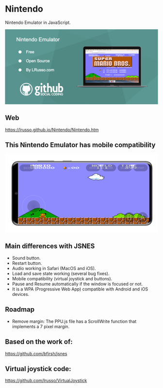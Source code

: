 # Nintendo

Nintendo Emulator in JavaScript.

![alt screenshot](https://raw.githubusercontent.com/lrusso/Nintendo/master/Nintendo1.png)

## Web

https://lrusso.github.io/Nintendo/Nintendo.htm

## This Nintendo Emulator has mobile compatibility

![alt screenshot](https://raw.githubusercontent.com/lrusso/Nintendo/master/Nintendo2.png)

## Main differences with JSNES

* Sound button.
* Restart button.
* Audio working in Safari (MacOS and iOS).
* Load and save state working (several bug fixes).
* Mobile compatibility (virtual joystick and buttons).
* Pause and Resume automatically if the window is focused or not.
* It is a WPA (Progressive Web App) compatible with Android and iOS devices.

## Roadmap

* Remove margin: The PPU.js file has a ScrollWrite function that implements a 7 pixel margin.

## Based on the work of:

https://github.com/bfirsh/jsnes

## Virtual joystick code:

https://github.com/lrusso/VirtualJoystick
